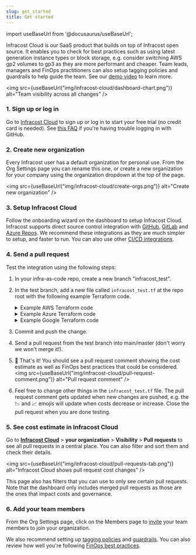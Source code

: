 ```yaml
---
slug: get_started
title: Get started
---
```


import useBaseUrl from '@docusaurus/useBaseUrl';

Infracost Cloud is our SaaS product that builds on top of Infracost open source. It enables you to check for best practices such as using latest generation instance types or block storage, e.g. consider switching AWS gp2 volumes to gp3 as they are more performant and cheaper. Team leads, managers and FinOps practitioners can also setup tagging policies and guardrails to help guide the team. See our [demo video](https://www.youtube.com/watch?v=BQeO137DDo8) to learn more.

<img src={useBaseUrl("img/infracost-cloud/dashboard-chart.png")} alt="Team visibility across all changes" />

### 1. Sign up or log in

Go to [Infracost Cloud](https://dashboard.infracost.io) to sign up or log in to start your free trial (no credit card is needed). See [this FAQ](/docs/faq/#can-i-log-in-with-github) if you're having trouble logging in with GitHub.

### 2. Create new organization

Every Infracost user has a default organization for personal use. From the Org Settings page you can rename this one, or create a new organization for your company using the organization dropdown at the top of the page.

<img src={useBaseUrl("img/infracost-cloud/create-orgs.png")} alt="Create new organization" />

### 3. Setup Infracost Cloud

Follow the onboarding wizard on the dashboard to setup Infracost Cloud. Infracost supports direct source control integration with [GitHub](/docs/integrations/github_app/), [GitLab](/docs/integrations/gitlab_app/) and [Azure Repos](/docs/integrations/azure_repos_app). We recommend these integrations as they are much simpler to setup, and faster to run. You can also use other [CI/CD integrations](/docs/integrations/cicd/).

### 4. Send a pull request

Test the integration using the following steps:

1.  In your infra-as-code repo, create a new branch "infracost_test".
2.  In the test branch, add a new file called `infracost_test.tf` at the repo root with the following example Terraform code.

    <details>
    <summary>Example AWS Terraform code</summary>

    ```hcl
    provider "aws" {
      region                      = "us-east-1"
      skip_credentials_validation = true
      skip_requesting_account_id  = true
      access_key                  = "mock_access_key"
      secret_key                  = "mock_secret_key"
    }

    resource "aws_instance" "my_web_app" {
      ami           = "ami-005e54dee72cc1d00"

      instance_type = "m3.xlarge" # <<<<<<<<<< Try changing this to m5.xlarge to compare the costs

      tags = {
        Environment = "production"
        Service     = "web-app"
      }

      root_block_device {
        volume_size = 1000 # <<<<<<<<<< Try adding volume_type="gp3" to compare costs
      }
    }

    resource "aws_lambda_function" "my_hello_world" {
      runtime       = "nodejs12.x"
      handler       = "exports.test"
      image_uri     = "test"
      function_name = "test"
      role          = "arn:aws:ec2:us-east-1:123123123123:instance/i-1231231231"

      memory_size = 512
      tags = {
        Environment = "Prod"
      }
    }
    ```

    In the above example, the Infracost pull request comment points out that:

         1. The `root_block_device` defaults to AWS `gp2` since `volume_type` has not been specified. You should consider using `gp3` as it enables you to define performance independent of storage capacity, while providing up to 20% lower price per GB.
         2. Also, the `m3` instance type is previous generation and should be upgraded to `m5` since that gives you a 27% saving for a more performant machine.

     </details>

     <details>
       <summary>Example Azure Terraform code</summary>

    ```hcl
    provider "azurerm" {
      skip_provider_registration = true
      features {}
    }

    resource "azurerm_linux_virtual_machine" "my_linux_vm" {
      location            = "eastus"
      name                = "test"
      resource_group_name = "test"
      admin_username      = "testuser"
      admin_password      = "Testpa5s"

      size = "Standard_F16s" # <<<<<<<<<< Try changing this to Standard_F16s_v2 to compare the costs

      tags = {
        Environment = "production"
        Service     = "web-app"
      }

      os_disk {
        caching              = "ReadWrite"
        storage_account_type = "Standard_LRS"
      }

      network_interface_ids = [
        "/subscriptions/123/resourceGroups/testrg/providers/Microsoft.Network/networkInterfaces/testnic",
      ]

      source_image_reference {
        publisher = "Canonical"
        offer     = "UbuntuServer"
        sku       = "16.04-LTS"
        version   = "latest"
      }
    }

    resource "azurerm_service_plan" "my_app_service" {
      location            = "eastus"
      name                = "test"
      resource_group_name = "test_resource_group"
      os_type             = "Windows"

      sku_name     = "P1v2"
      worker_count = 4 # <<<<<<<<<< Try changing this to 8 to compare the costs

      tags = {
        Environment = "Prod"
        Service     = "web-app"
      }
    }

    resource "azurerm_linux_function_app" "my_function" {
      location                   = "eastus"
      name                       = "test"
      resource_group_name        = "test"
      service_plan_id            = "/subscriptions/123/resourceGroups/testrg/providers/Microsoft.Web/serverFarms/serverFarmValue"
      storage_account_name       = "test"
      storage_account_access_key = "test"
      site_config {}

      tags = {
        Environment = "Prod"
      }
    }
    ```

    In the above example, the Infracost pull request comment points out that:

         1. The `Standard_F16s` instance type is previous generation and should be upgraded to `Standard_F16s_v2`, since that gives you a more performant machine at a lower cost.
         2. The App Service plan SKU name should be upgraded to a v3 plan, such as `P0v3`, since that gives you more performance and is eligible for savings plans and reserved instance pricing, opening opportunities for major savings.

     </details>

     <details>
     <summary>Example Google Terraform code</summary>

    ```hcl
    provider "google" {
      region  = "us-central1"
      project = "test"
    }

    resource "google_compute_instance" "my_instance" {
      zone = "us-central1-a"
      name = "test"

      machine_type = "n1-standard-16" # <<<<<<<<<< Try changing this to n1-standard-32 to compare the costs
      network_interface {
        network = "default"
        access_config {}
      }

      boot_disk {
        initialize_params {
          image = "debian-cloud/debian-9"
        }
      }

      scheduling {
        preemptible = true
      }

      guest_accelerator {
        type  = "nvidia-tesla-t4" # <<<<<<<<<< Try changing this to nvidia-tesla-p4 to compare the costs
        count = 4
      }

      labels = {
        environment = "production"
        service     = "web-app"
      }
    }

    resource "google_cloudfunctions_function" "my_function" {
      runtime             = "nodejs20"
      name                = "test"
      available_memory_mb = 512

      labels = {
        environment = "Prod"
      }
    }
    ```

    In the above example, the Infracost pull request comment points out that the `n1-standard-16` instance type is previous generation and should be upgraded to something like `n2-standard-16` as that gives you a more performance machine.

     </details>

3.  Commit and push the change.
4.  Send a pull request from the test branch into main/master (don't worry we won't merge it!).
5.  🎉 That's it! You should see a pull request comment showing the cost estimate as well as FinOps best practices that could be considered.
    <img src={useBaseUrl("img/infracost-cloud/pull-request-comment.png")} alt="Pull request comment" />
6.  Feel free to change other things in the `infracost_test.tf` file. The pull request comment gets updated when new changes are pushed, e.g. the 📉 and 📈 emojis will update when costs decrease or increase. Close the pull request when you are done testing.

### 5. See cost estimate in Infracost Cloud

Go to [**Infracost Cloud**](https://dashboard.infracost.io) > **your organization** > **Visibility** > **Pull requests** to see all pull requests in a central place. You can also filter and sort them and check their details.

<img src={useBaseUrl("img/infracost-cloud/pull-requests-tab.png")} alt="Infracost Cloud shows pull request cost changes" />

This page also has filters that you can use to only see certain pull requests. Note that the dashboard only includes merged pull requests as those are the ones that impact costs and governance.

### 6. Add your team members

From the Org Settings page, click on the Members page to [invite](/docs/infracost_cloud/key_concepts/#team-management) your team members to join your organization.

We also recommend setting up [tagging policies](/docs/infracost_cloud/tagging_policies/) and [guardrails](/docs/infracost_cloud/guardrails/). You can also review how well you're following [FinOps best practices](/docs/infracost_cloud/finops_policies/).
